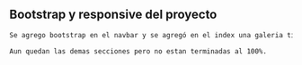 ## Bootstrap y responsive del proyecto
```bash
Se agrego bootstrap en el navbar y se agregó en el index una galeria tipo carrusel con 3 imagenes, luego configure la seccion de productos para que sea responsive.
```
```bash
Aun quedan las demas secciones pero no estan terminadas al 100%.
```